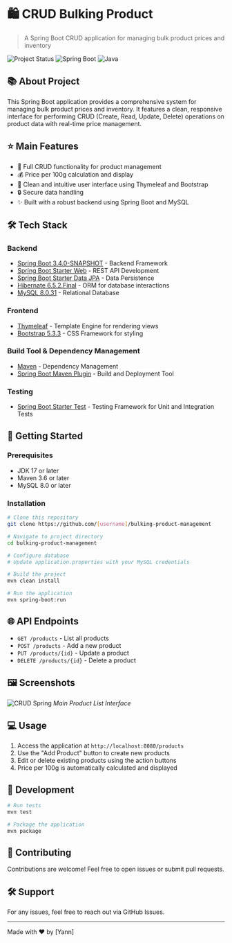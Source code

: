 # 🛍️ CRUD Bulking Product
> A Spring Boot CRUD application for managing bulk product prices and inventory

![Project Status](https://img.shields.io/badge/status-active-success.svg)
![Spring Boot](https://img.shields.io/badge/Spring%20Boot-3.4.0--SNAPSHOT-brightgreen.svg)
![Java](https://img.shields.io/badge/Java-17-orange.svg)

## 📚 About Project
This Spring Boot application provides a comprehensive system for managing bulk product prices and inventory. It features a clean, responsive interface for performing CRUD (Create, Read, Update, Delete) operations on product data with real-time price management.

## ⭐ Main Features
- 📝 Full CRUD functionality for product management
- 💰 Price per 100g calculation and display
- 🎨 Clean and intuitive user interface using Thymeleaf and Bootstrap
- 🔒 Secure data handling
- ✨ Built with a robust backend using Spring Boot and MySQL

## 🛠️ Tech Stack
### **Backend**
- [Spring Boot 3.4.0-SNAPSHOT](https://spring.io/projects/spring-boot) - Backend Framework
- [Spring Boot Starter Web](https://spring.io/projects/spring-boot) - REST API Development
- [Spring Boot Starter Data JPA](https://spring.io/projects/spring-data-jpa) - Data Persistence
- [Hibernate 6.5.2.Final](https://hibernate.org/) - ORM for database interactions
- [MySQL 8.0.31](https://www.mysql.com/) - Relational Database

### **Frontend**
- [Thymeleaf](https://www.thymeleaf.org/) - Template Engine for rendering views
- [Bootstrap 5.3.3](https://getbootstrap.com/) - CSS Framework for styling

### **Build Tool & Dependency Management**
- [Maven](https://maven.apache.org/) - Dependency Management
- [Spring Boot Maven Plugin](https://docs.spring.io/spring-boot/docs/current/maven-plugin/reference/html/) - Build and Deployment Tool

### **Testing**
- [Spring Boot Starter Test](https://spring.io/guides/gs/testing-web/) - Testing Framework for Unit and Integration Tests

## 🏁 Getting Started

### Prerequisites
- JDK 17 or later
- Maven 3.6 or later
- MySQL 8.0 or later

### Installation
```bash
# Clone this repository
git clone https://github.com/[username]/bulking-product-management

# Navigate to project directory
cd bulking-product-management

# Configure database
# Update application.properties with your MySQL credentials

# Build the project
mvn clean install

# Run the application
mvn spring-boot:run
```

## 🌐 API Endpoints
- `GET /products` - List all products
- `POST /products` - Add a new product
- `PUT /products/{id}` - Update a product
- `DELETE /products/{id}` - Delete a product

## 🖼️ Screenshots
![CRUD Spring](https://github.com/user-attachments/assets/56c8fe12-be34-4f08-a6ff-1688c14d13ac)
*Main Product List Interface*

## 💻 Usage
1. Access the application at `http://localhost:8080/products`
2. Use the "Add Product" button to create new products
3. Edit or delete existing products using the action buttons
4. Price per 100g is automatically calculated and displayed

## 🔧 Development
```bash
# Run tests
mvn test

# Package the application
mvn package
```

## 💪 Contributing
Contributions are welcome! Feel free to open issues or submit pull requests.

## 🛠 Support
For any issues, feel free to reach out via GitHub Issues.

---
Made with ❤️ by [Yann]
